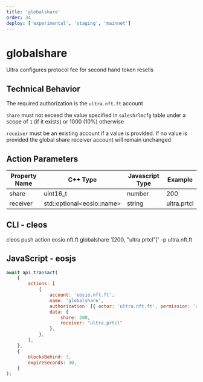 ```yaml
---
title: 'globalshare'
order: 34
deploy: ['experimental', 'staging', 'mainnet']
---
```


# globalshare

Ultra configures protocol fee for second hand token resells

## Technical Behavior

The required authorization is the `ultra.nft.ft` account

`share` must not exceed the value specified in `saleshrlmcfg` table under a scope of `1` (if it exists) or 1000 (10%) otherwise

`receiver` must be an existing account if a value is provided. If no value is provided the global share receiver account will remain unchanged

## Action Parameters

| Property Name | C++ Type                    | Javascript Type | Example     |
| ------------- | --------------------------- | --------------- | ----------- |
| share         | uint16_t                    | number          | 200         |
| receiver      | std::optional\<eosio::name> | string          | ultra.prtcl |

## CLI - cleos

cleos push action eosio.nft.ft globalshare '[200, "ultra.prtcl"]' -p ultra.nft.ft

## JavaScript - eosjs

```js
await api.transact(
    {
        actions: [
            {
                account: 'eosio.nft.ft',
                name: 'globalshare',
                authorization: [{ actor: 'ultra.nft.ft', permission: 'active' }],
                data: {
                    share: 200,
                    receiver: "ultra.prtcl"
                },
            },
        ],
    },
    {
        blocksBehind: 3,
        expireSeconds: 30,
    }
);
```
